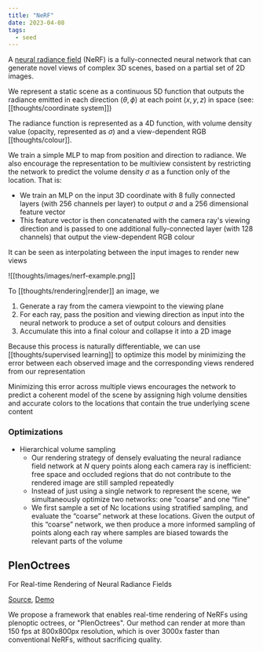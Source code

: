 ```yaml
---
title: "NeRF"
date: 2023-04-08
tags:
  - seed
---
```


A [neural radiance field](https://arxiv.org/abs/2003.08934) (NeRF) is a fully-connected neural network that can generate novel views of complex 3D scenes, based on a partial set of 2D images.

We represent a static scene as a continuous 5D function that outputs the radiance emitted in each direction $(\theta, \phi)$ at each point $(x, y, z)$ in space (see: [[thoughts/coordinate system]])

The radiance function is represented as a 4D function, with volume density value (opacity, represented as $\sigma$) and a view-dependent RGB [[thoughts/colour]].

We train a simple MLP to map from position and direction to radiance. We also encourage the representation to be multiview consistent by restricting the network to predict the volume density $\sigma$ as a function only of the location. That is:

- We train an MLP on the input 3D coordinate with 8 fully connected layers (with 256 channels per layer) to output $\sigma$ and a 256 dimensional feature vector
- This feature vector is then concatenated with the camera ray's viewing direction and is passed to one additional fully-connected layer (with 128 channels) that output the view-dependent RGB colour

It can be seen as interpolating between the input images to render new views

![[thoughts/images/nerf-example.png]]

To [[thoughts/rendering|render]] an image, we

1. Generate a ray from the camera viewpoint to the viewing plane
2. For each ray, pass the position and viewing direction as input into the neural network to produce a set of output colours and densities
3. Accumulate this into a final colour and collapse it into a 2D image

Because this process is naturally differentiable, we can use [[thoughts/supervised learning]] to optimize this model by minimizing the error between each observed image and the corresponding views rendered from our representation

Minimizing this error across multiple views encourages the network to predict a coherent model of the scene by assigning high volume densities and accurate colors to the locations that contain the true underlying scene content

### Optimizations

- Hierarchical volume sampling
  - Our rendering strategy of densely evaluating the neural radiance field network at $N$ query points along each camera ray is inefficient: free space and occluded regions that do not contribute to the rendered image are still sampled repeatedly
  - Instead of just using a single network to represent the scene, we simultaneously optimize two networks: one “coarse” and one “fine”
  - We first sample a set of Nc locations using stratified sampling, and evaluate the “coarse” network at these locations. Given the output of this “coarse” network, we then produce a more informed sampling of points along each ray where samples are biased towards the relevant parts of the volume

## PlenOctrees

For Real-time Rendering of Neural Radiance Fields

[Source](https://alexyu.net/plenoctrees/#demo-section), [Demo](https://alexyu.net/plenoctrees/demo/?load=https://people.eecs.berkeley.edu/~kanazawa/cachedir/plenoctree_data/lego_cams.draw.npz;https://people.eecs.berkeley.edu/~kanazawa/cachedir/plenoctree_data/lego.npz&hide_layers=1#)

We propose a framework that enables real-time rendering of NeRFs using plenoptic octrees, or "PlenOctrees". Our method can render at more than 150 fps at 800x800px resolution, which is over 3000x faster than conventional NeRFs, without sacrificing quality.
